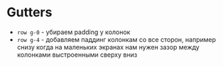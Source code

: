 # Gutters
- `row g-0` - убираем padding у колонок
- `row g-4` - добавляем паддинг колонкам со все сторон, например снизу когда на маленьких экранах нам нужен зазор между колонками выстроенными сверху вниз
